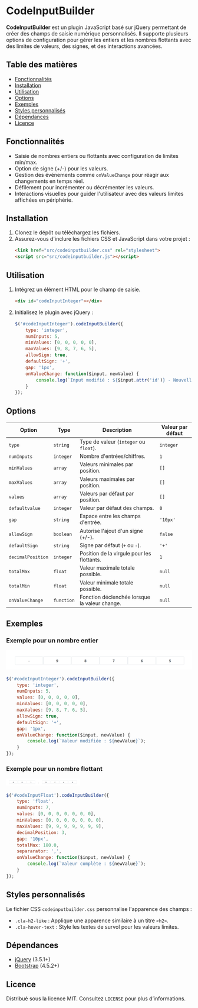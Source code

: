 
# CodeInputBuilder

**CodeInputBuilder** est un plugin JavaScript basé sur jQuery permettant de créer des champs de saisie numérique personnalisés. Il supporte plusieurs options de configuration pour gérer les entiers et les nombres flottants avec des limites de valeurs, des signes, et des interactions avancées.

## Table des matières
- [Fonctionnalités](#fonctionnalités)
- [Installation](#installation)
- [Utilisation](#utilisation)
- [Options](#options)
- [Exemples](#exemples)
- [Styles personnalisés](#styles-personnalisés)
- [Dépendances](#dépendances)
- [Licence](#licence)

## Fonctionnalités

- Saisie de nombres entiers ou flottants avec configuration de limites min/max.
- Option de signe (+/-) pour les valeurs.
- Gestion des événements comme `onValueChange` pour réagir aux changements en temps réel.
- Défilement pour incrémenter ou décrémenter les valeurs.
- Interactions visuelles pour guider l'utilisateur avec des valeurs limites affichées en périphérie.
  
## Installation

1. Clonez le dépôt ou téléchargez les fichiers.
2. Assurez-vous d'inclure les fichiers CSS et JavaScript dans votre projet :
   ```html
   <link href="src/codeinputbuilder.css" rel="stylesheet">
   <script src="src/codeinputbuilder.js"></script>
   ```

## Utilisation

1. Intégrez un élément HTML pour le champ de saisie.
   ```html
   <div id="codeInputInteger"></div>
   ```
2. Initialisez le plugin avec jQuery :
   ```javascript
   $('#codeInputInteger').codeInputBuilder({
       type: 'integer',
       numInputs: 5,
       minValues: [0, 0, 0, 0, 0],
       maxValues: [9, 8, 7, 6, 5],
       allowSign: true,
       defaultSign: '+',
       gap: '1px',
       onValueChange: function($input, newValue) {
           console.log(`Input modifié : ${$input.attr('id')} - Nouvelle valeur : ${newValue}`);
       }
   });
   ```

## Options

| Option              | Type         | Description                                                                                      | Valeur par défaut |
|---------------------|--------------|--------------------------------------------------------------------------------------------------|--------------------|
| `type`              | `string`     | Type de valeur (`integer` ou `float`).                                                           | `integer`         |
| `numInputs`         | `integer`    | Nombre d'entrées/chiffres.                                                                       | `1`               |
| `minValues`         | `array`      | Valeurs minimales par position.                                                                  | `[]`              |
| `maxValues`         | `array`      | Valeurs maximales par position.                                                                  | `[]`              |
| `values`            | `array`      | Valeurs par défaut par position.                                                                 | `[]`              |
| `defaultvalue`      | `integer`    | Valeur par défaut des champs.                                                                    | `0`               |
| `gap`               | `string`     | Espace entre les champs d'entrée.                                                                | `'10px'`          |
| `allowSign`         | `boolean`    | Autorise l'ajout d'un signe (+/-).                                                               | `false`           |
| `defaultSign`       | `string`     | Signe par défaut (`+` ou `-`).                                                                   | `'+'`             |
| `decimalPosition`   | `integer`    | Position de la virgule pour les flottants.                                                       | `1`               |
| `totalMax`          | `float`      | Valeur maximale totale possible.                                                                 | `null`            |
| `totalMin`          | `float`      | Valeur minimale totale possible.                                                                 | `null`            |
| `onValueChange`     | `function`   | Fonction déclenchée lorsque la valeur change.                                                    | `null`            |

## Exemples

### Exemple pour un nombre entier

![Exemple pour un nombre entier](img/exemple_input_integer.png)

```javascript
$('#codeInputInteger').codeInputBuilder({
    type: 'integer',
    numInputs: 5,
    values: [0, 0, 0, 0, 0],
    minValues: [0, 0, 0, 0, 0],
    maxValues: [9, 8, 7, 6, 5],
    allowSign: true,
    defaultSign: '+',
    gap: '1px',
    onValueChange: function($input, newValue) {
        console.log(`Valeur modifiée : ${newValue}`);
    }
});
```

### Exemple pour un nombre flottant

<img src="img/exemple_input_float.png" alt="Exemple pour un nombre flottant" width="200"/>

```javascript
$('#codeInputFloat').codeInputBuilder({
    type: 'float',
    numInputs: 7,
    values: [0, 0, 0, 0, 0, 0, 0],
    minValues: [0, 0, 0, 0, 0, 0, 0],
    maxValues: [9, 9, 9, 9, 9, 9, 9],
    decimalPosition: 3,
    gap: '10px',
    totalMax: 180.0,
    separarator: ',',
    onValueChange: function($input, newValue) {
        console.log(`Valeur complète : ${newValue}`);
    }
});
```

## Styles personnalisés

Le fichier CSS `codeinputbuilder.css` personnalise l'apparence des champs :
- `.cla-h2-like` : Applique une apparence similaire à un titre `<h2>`.
- `.cla-hover-text` : Style les textes de survol pour les valeurs limites.

## Dépendances

- [jQuery](https://jquery.com) (3.5.1+)
- [Bootstrap](https://getbootstrap.com) (4.5.2+)

## Licence

Distribué sous la licence MIT. Consultez `LICENSE` pour plus d’informations.

